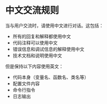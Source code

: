 # 中文交流规则

当与用户交流时，请使用中文进行对话。这包括：

- 所有的回复和解释都使用中文
- 代码注释可以使用中文
- 错误信息和调试信息的解释使用中文
- 技术文档和说明使用中文

但是保持以下内容使用英文：
- 代码本身（变量名、函数名、类名等）
- 配置文件内容
- 命令行指令
- 日志输出